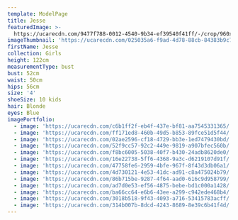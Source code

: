 ```yaml
---
template: ModelPage
title: Jesse
featuredImage: >-
  https://ucarecdn.com/9477f788-0012-4540-9b34-ef39540f41ff/-/crop/960x534/0,163/-/preview/
imageThumbnail: 'https://ucarecdn.com/025035a6-f9ad-4d78-88cb-84383b9c7496/'
firstName: Jesse
collection: Girls
height: 122cm
measurementType: bust
bust: 52cm
waist: 50cm
hips: 56cm
size: '4'
shoeSize: 10 kids
hair: Blonde
eyes: Blue
imagePortfolio:
  - image: 'https://ucarecdn.com/c6b1ff2f-eb4f-437e-bf81-aa7545331365/'
  - image: 'https://ucarecdn.com/ff171ed8-460b-49d5-b853-89fce51d5f44/'
  - image: 'https://ucarecdn.com/02ae2596-cf18-4729-bb3e-1ed7479430bd/'
  - image: 'https://ucarecdn.com/52f9cc57-92c2-449e-9819-a907bfec560b/'
  - image: 'https://ucarecdn.com/f8bc6005-5038-40f7-b430-24adb8620de0/'
  - image: 'https://ucarecdn.com/16e22738-5ff6-4368-9a3c-d6219107d91f/'
  - image: 'https://ucarecdn.com/47758fe6-2959-4bfe-967f-8f43d3db06a1/'
  - image: 'https://ucarecdn.com/4d730121-4e53-41dc-ad91-c8a475024b79/'
  - image: 'https://ucarecdn.com/86b715be-9287-4f64-aad0-616c9d958799/'
  - image: 'https://ucarecdn.com/ad7d0e53-ef56-4875-bebe-bd1c000a1428/'
  - image: 'https://ucarecdn.com/ba66cc64-e6b6-43ee-a299-c942ede468b4/'
  - image: 'https://ucarecdn.com/3018b518-9f43-4093-a716-53415783acff/'
  - image: 'https://ucarecdn.com/314b007b-8dcd-4243-8689-8e39c6b41f4d/'
---
```


